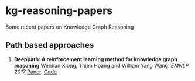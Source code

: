 # kg-reasoning-papers
Some recent papers on Knowledge Graph Reasoning


## Path based approaches

1.  **Deeppath: A reinforcement learning method for knowledge graph reasoning** Wenhan Xiong, Thien Hoang and William Yang Wang. *EMNLP 2017* [Paper](https://www.aclweb.org/anthology/D17-1060). [Code](https://github.com/xwhan/DeepPath)
